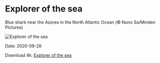 # Explorer of the sea

Blue shark near the Azores in the North Atlantic Ocean (© Nuno Sa/Minden Pictures)

![Explorer of the sea](https://bing.com/th?id=OHR.GreatBlueShark_EN-US2007599182_UHD.jpg&rf=LaDigue_UHD.jpg&pid=hp&w=1024&h=576)

Date: 2020-09-28

Download 4k: [Explorer of the sea](https://bing.com/th?id=OHR.GreatBlueShark_EN-US2007599182_UHD.jpg&rf=LaDigue_UHD.jpg&pid=hp&w=3840&h=2160)

